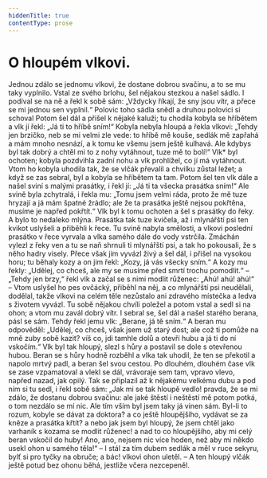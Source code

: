 ```yaml
---
hiddenTitle: true
contentType: prose
---
```


# O hloupém vlkovi.

Jednou zdálo se jednomu vlkovi, že dostane dobrou svačinu, a to se mu taky vyplnilo. Vstal ze svého brlohu, šel nějakou stezkou a našel sádlo. I podíval se na ně a řekl k sobě sám: „Vždycky říkají, že sny jsou vítr, a přece se mi jednou sen vyplnil.“ Polovic toho sádla snědl a druhou polovici si schoval Potom šel dál a přišel k nějaké kaluži; tu chodila kobyla se hříbětem a vlk jí řekl: „Já ti to hříbě sním!“ Kobyla nebyla hloupá a řekla vlkovi: „Tehdy jen brzičko, neb se mi velmi zle vede: to hříbě mě kouše, sedlák mě zapřahá a mám mnoho nesnází, a k tomu ke všemu jsem ještě kulhavá. Ale kdybys byl tak dobrý a chtěl mi to z nohy vytáhnout, tuze mě to bolí!“ Vlk\* byl ochoten; kobyla pozdvihla zadní nohu a vlk prohlížel, co jí má vytáhnout. Vtom ho kobyla uhodila tak, že se vlčák převalil a chvilku zůstal ležet; a když se zas sebral, byl a kobyla se hříbětem ta tam. Potom šel ten vlk dále a našel sviní s malými prasátky, i řekl jí: „Já ti ta všecka prasátka sním!“ Ale svině byla zchytralá, i řekla mu: „Tomu jsem velmi ráda, proto že mě tuze hryzají a já mám špatné žrádlo; ale že ta prasátka ještě nejsou pokřtěna, musíme je napřed pokřtít.“ Vlk byl k tomu ochoten a šel s prasátky do řeky. A bylo to nedaleko mlýna. Prasátka tak tuze kvičela, až i mlynářští psi ten kvikot uslyšeli a přiběhli k řece. Tu svině nabyla smělosti, a vlkovi poslední prasátko v řece vyrvala a vlka samého dále do vody vstrčila. Zmáchán vylezl z řeky ven a tu se naň shrnuli ti mlynářští psi, a tak ho pokousali, že s něho hadry visely. Přece však jím vyvázl živý a šel dál, i přišel na vysokou horu; tu běhaly kozy a on jim řekl: „Kozy, já vás všecky sním.“ A kozy mu řekly: „Udělej, co chceš, ale my se musíme před smrtí trochu pomodlit.“ – „Tehdy jen brzy,“ řekl vlk a začal se s nimi modlit růženec: „Ahú! ahú! ahú!“ – Vtom uslyšel ho pes ovčácký, přiběhl na něj, a co mlynářští psi neudělali, dodělal, takže vlkovi na celém těle nezůstalo ani zdravého místečka a ledva s životem vyvázl. Tu sobě nějakou chvíli poležel a potom vstal a sedl si na ohon; a vtom mu zavál dobrý vítr. I sebral se, šel dál a našel starého berana, pásl se sám. Tehdy řekl jemu vlk: „Berane, já tě sním.“ A beran mu odpověděl: „Udělej, co chceš, však jsem už starý dost; ale což ti pomůže na mně zuby sobě kazit? víš co, jdi tamhle dolů a otevři hubu a já ti do ní vskočím.“ Vlk byl tak hloupý, slezl s hůry a postavil se dole s otevřenou hubou. Beran se s hůry hodně rozběhl a vlka tak uhodil, že ten se překotil a napolo mrtvý padl, a beran šel svou cestou. Po dlouhém, dlouhém čase vlk se zase vzpamatoval a vlekl se dál, vrávoraje sem tam, vpravo vlevo, napřed nazad, jak opilý. Tak se připlazil až k nějakému velkému dubu a pod ním si tu sedl, i řekl sobě sám: „Jak mi se tak hloupě vedlo! pravda, že se mi zdálo, že dostanu dobrou svačinu: ale jaké štěstí i neštěstí mě potom potká, o tom nezdálo se mí nic. Ale tím vším byl jsem taky já vinen sám. Byl-li to rozum, kobyle se dávat za doktora? a co ještě hloupějšího, vydávat se za kněze a prasátka křtít? a nebo jak jsem byl hloupý, že jsem chtěl jako varhaník s kozama se modlit růženec! a nad to co hloupějšího, aby mi celý beran vskočil do huby! Ano, ano, nejsem nic více hoden, než aby mi někdo usekl ohon u samého těla!“ – I stál za tím dubem sedlák a měl v ruce sekyru, bylť si pro tyčky na obruče; a bác! vlkovi ohon uletěl. – A ten hloupý vlčák ještě potud bez ohonu běhá, jestliže včera nezcepeněl.

